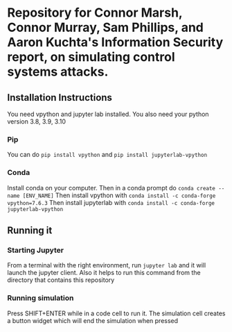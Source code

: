 # Repository for Connor Marsh, Connor Murray, Sam Phillips, and Aaron Kuchta's Information Security report, on simulating control systems attacks.
## Installation Instructions
You need vpython and jupyter lab installed. You also need your python version 3.8, 3.9, 3.10
### Pip
You can do `pip install vpython` and `pip install jupyterlab-vpython`

### Conda
Install conda on your computer. Then in a conda prompt do `conda create --name [ENV_NAME]`
Then install vpython with `conda install -c conda-forge vpython=7.6.3`
Then install jupyterlab with `conda install -c conda-forge jupyterlab-vpython`

## Running it
### Starting Jupyter
From a terminal with the right environment, run `jupyter lab` and it will launch the jupyter client. Also it helps to run this command from the directory that contains this repository

### Running simulation
Press SHIFT+ENTER while in a code cell to run it. The simulation cell creates a button widget which will end the simulation when pressed
